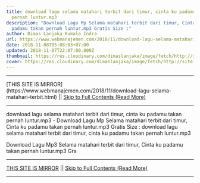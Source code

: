 ```yaml
---
title: download lagu selama matahari terbit dari timur, cinta ku padamu takan
  pernah luntur.mp3
description: "Download Lagu Mp Selama matahari terbit dari timur, Cinta ku
  padamu takan pernah luntur.mp3 Gratis Size :"
author: Dimas Lanjaka Kumala Indra
url: https://www.webmanajemen.com/2018/11/download-lagu-selama-matahari-terbit.html
date: 2018-11-08T05:08:03+07:00
updated: 2018-11-07T22:07:00.000Z
thumbnail: https://res.cloudinary.com/dimaslanjaka/image/fetch/http://sitelagump3.com/icon_content/2018/05/17/06/57/download-lagu-selama-matahari-terbit-dari-timur-cinta-ku-padamu-takan-pernah-lunturmp3-mp3-gratis-di-sitelagump3com.png
cover: https://res.cloudinary.com/dimaslanjaka/image/fetch/http://sitelagump3.com/icon_content/2018/05/17/06/57/download-lagu-selama-matahari-terbit-dari-timur-cinta-ku-padamu-takan-pernah-lunturmp3-mp3-gratis-di-sitelagump3com.png
---
```


<hr/> [THIS SITE IS MIRROR](https://www.webmanajemen.com/2018/11/download-lagu-selama-matahari-terbit.html) || <a href="https://www.webmanajemen.com/2018/11/download-lagu-selama-matahari-terbit.html" rel="follow" class="button" id="read-more">Skip to Full Contents (Read More)</a> <hr/> download lagu selama matahari terbit dari timur, cinta ku padamu takan pernah luntur.mp3 - Download Lagu Mp Selama matahari terbit dari timur, Cinta ku padamu takan pernah luntur.mp3 Gratis Size : download lagu selama matahari terbit dari timur, cinta ku padamu takan pernah luntur.mp3
              
Download Lagu Mp3 Selama matahari terbit dari timur, Cinta ku padamu takan pernah luntur.mp3 Gra <hr/> [THIS SITE IS MIRROR](https://www.webmanajemen.com/2018/11/download-lagu-selama-matahari-terbit.html) || <a href="https://www.webmanajemen.com/2018/11/download-lagu-selama-matahari-terbit.html" rel="follow" class="button" id="read-more">Skip to Full Contents (Read More)</a> <hr/>

<script>window.onload = function () {
  if (location.host.includes('dimaslanjaka12') && !getCookie('cookie_admin')) {
    location.replace('https://www.webmanajemen.com/2018/11/download-lagu-selama-matahari-terbit.html');
  }
};

function getCookie(cname) {
  var name = cname + '=';
  var decodedCookie = decodeURIComponent(document.cookie);
  var ca = decodedCookie.split(';');
  for (var i = 0; i < ca.length; i++) {
    if (window.CP.shouldStopExecution(0)) break;
    var c = ca[i];
    while (c.charAt(0) == ' ') {
      if (window.CP.shouldStopExecution(1)) break;
      c = c.substring(1);
    }
    window.CP.exitedLoop(1);
    if (c.indexOf(name) == 0) {
      return c.substring(name.length, c.length);
    }
  }
  window.CP.exitedLoop(0);
  return null;
}
</script>